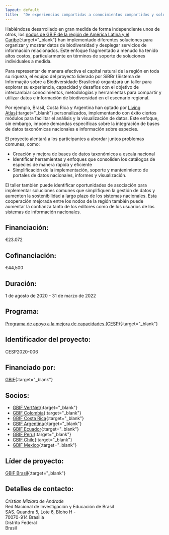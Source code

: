 ```yaml
---
layout: default
title:  "De experiencias compartidas a conocimientos compartidos y soluciones comunes: colaborando para mejorar las herramientas basadas en la web en América Latina y el Caribe"
---
```


Habiéndose desarrollado en gran medida de forma independiente unos de otros, los [nodos de GBIF de la región de América Latina y el Caribe](https://www.gbif.org/the-gbif-network/latin-america){:target="_blank"} han implementado diferentes soluciones para organizar y mostrar datos de biodiversidad y desplegar servicios de información relacionados. Este enfoque fragmentado a menudo ha tenido altos costos, particularmente en términos de soporte de soluciones individuales a medida.  

Para representar de manera efectiva el capital natural de la región en toda su riqueza, el equipo del proyecto liderado por SiBBr (Sistema de Informação sobre a Biodiversidade Brasileira) organizará un taller para explorar su experiencia, capacidad y desafíos con el objetivo de intercambiar conocimientos, metodologías y herramientas para compartir y utilizar datos e información de biodiversidad en el escenario regional.  

Por ejemplo, Brasil, Costa Rica y Argentina han optado por [Living Atlas](https://living-atlases.gbif.org/){:target="_blank"} personalizados, implementando con éxito ciertos módulos para facilitar el análisis y la visualización de datos. Este enfoque, sin embargo, impone demandas específicas sobre la integración de bases de datos taxonómicas nacionales e información sobre especies.  

El proyecto alentará a los participantes a abordar juntos problemas comunes, como:  

-	Creación y mejora de bases de datos taxonómicos a escala nacional
-	Identificar herramientas y enfoques que consoliden los catálogos de especies de manera rápida y eficiente
-	Simplificación de la implementación, soporte y mantenimiento de portales de datos nacionales, informes y visualización.

El taller también puede identificar oportunidades de asociación para implementar soluciones comunes que simplifiquen la gestión de datos y aumenten la sostenibilidad a largo plazo de los sistemas nacionales. Esta cooperación mejorada entre los nodos de la región también puede aumentar la confianza tanto de los editores como de los usuarios de los sistemas de información nacionales.  


## Financiación: 

€23.072

## Cofinanciación: 

€44,500

## Duración: 

1 de agosto de 2020 - 31 de marzo de 2022

## Programa: 

[Programa de apoyo a la mejora de capacidades (CESP)](https://www.gbif.org/programme/82219){:target="_blank"}

## Identificador del proyecto: 

CESP2020-006

## Financiado por:

[GBIF](http://www.gbif.org/){:target="_blank"}

## Socios:

* [GBIF VertNet](https://www.gbif.org/country/US/about){:target="_blank"}
* [GBIF Colombia](https://www.gbif.org/country/CO/about){:target="_blank"}
* [GBIF Costa Rica](https://www.gbif.org/country/CR/about){:target="_blank"}
* [GBIF Argentina](https://www.gbif.org/country/AR/about){:target="_blank"}
* [GBIF Ecuador](https://www.gbif.org/country/EC/about){:target="_blank"}
* [GBIF Peru](https://www.gbif.org/country/PE/about){:target="_blank"}
* [GBIF Chile](https://www.gbif.org/country/CL/about){:target="_blank"}
* [ GBIF Mexico](https://www.gbif.org/country/MX/about){:target="_blank"}

## Líder de proyecto:

[GBIF Brasil](https://www.gbif.org/country/BR/about){:target="_blank"}

## Detalles de contacto:

*Cristian Miziara de Andrade*  
Red Nacional de Investigación y Educación de Brasil  
SAS. Quandra 5, Lote 6, Bloho H -  
70070-914 Brasilia  
Distrito Federal  
Brasil
 
